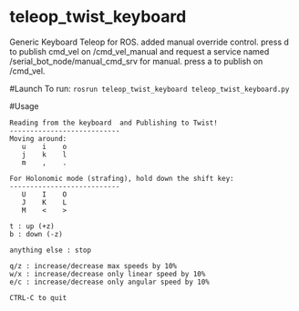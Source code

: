 # teleop_twist_keyboard
Generic Keyboard Teleop for ROS.
added manual override control.
press d to publish cmd_vel on /cmd_vel_manual and request a service named /serial_bot_node/manual_cmd_srv for manual.
press a to publish on /cmd_vel.


#Launch
To run: `rosrun teleop_twist_keyboard teleop_twist_keyboard.py`

#Usage
```
Reading from the keyboard  and Publishing to Twist!
---------------------------
Moving around:
   u    i    o
   j    k    l
   m    ,    .

For Holonomic mode (strafing), hold down the shift key:
---------------------------
   U    I    O
   J    K    L
   M    <    >

t : up (+z)
b : down (-z)

anything else : stop

q/z : increase/decrease max speeds by 10%
w/x : increase/decrease only linear speed by 10%
e/c : increase/decrease only angular speed by 10%

CTRL-C to quit
```

